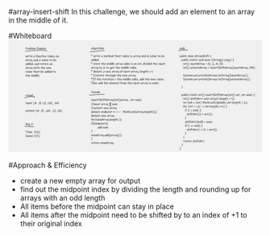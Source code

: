 #array-insert-shift
In this challenge, we should add an element to an array in the middle of it.

#Whiteboard 
![whiteboard](array-insert-Shift.png)

#Approach & Efficiency
- create a new empty array for output
- find out the midpoint index by dividing the length and rounding up for arrays with an odd length
- All items before the midpoint can stay in place
- All items after the midpoint need to be shifted by to an index of +1 to their original index